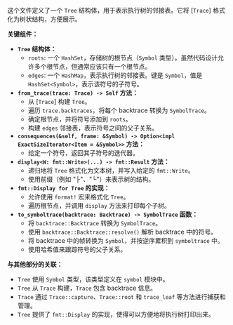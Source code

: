 这个文件定义了一个 `Tree` 结构体，用于表示执行树的邻接表。它将 [`Trace`] 格式化为树状结构，方便展示。

**关键组件：**

*   **`Tree` 结构体：**
    *   `roots`:  一个 `HashSet`，存储树的根节点（`Symbol` 类型）。虽然代码设计允许多个根节点，但通常应该只有一个根节点。
    *   `edges`:  一个 `HashMap`，表示执行树的邻接表。键是 `Symbol`，值是 `HashSet<Symbol>`，表示该符号的子符号。
*   **`from_trace(trace: Trace) -> Self` 方法：**
    *   从 [`Trace`] 构建 `Tree`。
    *   遍历 `trace.backtraces`，将每个 backtrace 转换为 `SymbolTrace`。
    *   确定根节点，并将符号添加到 `roots`。
    *   构建 `edges` 邻接表，表示符号之间的父子关系。
*   **`consequences(&self, frame: &Symbol) -> Option<impl ExactSizeIterator<Item = &Symbol>>` 方法：**
    *   给定一个符号，返回其子符号的迭代器。
*   **`display<W: fmt::Write>(...) -> fmt::Result` 方法：**
    *   递归地将 `Tree` 格式化为文本树，并写入给定的 `fmt::Write`。
    *   使用前缀（例如 "├"、"└"）来表示树的结构。
*   **`fmt::Display for Tree` 的实现：**
    *   允许使用 `format!` 宏来格式化 `Tree`。
    *   遍历根节点，并调用 `display` 方法来打印每个子树。
*   **`to_symboltrace(backtrace: Backtrace) -> SymbolTrace` 函数：**
    *   将 `backtrace::Backtrace` 转换为 `SymbolTrace`。
    *   使用 `backtrace::Backtrace::resolve()` 解析 backtrace 中的符号。
    *   将 backtrace 中的帧转换为 `Symbol`，并按逆序累积到 `symboltrace` 中。
    *   使用哈希值来跟踪符号的父子关系。

**与其他部分的关联：**

*   `Tree` 使用 `Symbol` 类型，该类型定义在 `symbol` 模块中。
*   `Tree` 从 `Trace` 构建，`Trace` 包含 backtrace 信息。
*   `Trace` 通过 `Trace::capture`、`Trace::root` 和 `trace_leaf` 等方法进行捕获和管理。
*   `Tree` 提供了 `fmt::Display` 的实现，使得可以方便地将执行树打印出来。
